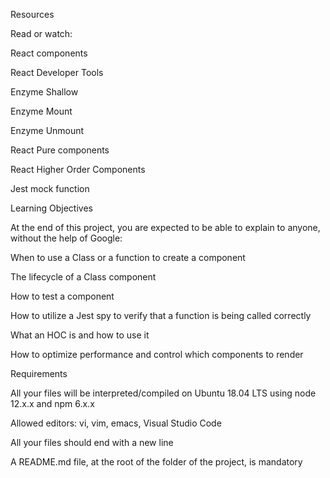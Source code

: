 Resources

Read or watch:



React components

React Developer Tools

Enzyme Shallow

Enzyme Mount

Enzyme Unmount

React Pure components

React Higher Order Components

Jest mock function

Learning Objectives

At the end of this project, you are expected to be able to explain to anyone, without the help of Google:



When to use a Class or a function to create a component

The lifecycle of a Class component

How to test a component

How to utilize a Jest spy to verify that a function is being called correctly

What an HOC is and how to use it

How to optimize performance and control which components to render

Requirements

All your files will be interpreted/compiled on Ubuntu 18.04 LTS using node 12.x.x and npm 6.x.x

Allowed editors: vi, vim, emacs, Visual Studio Code

All your files should end with a new line

A README.md file, at the root of the folder of the project, is mandatory
